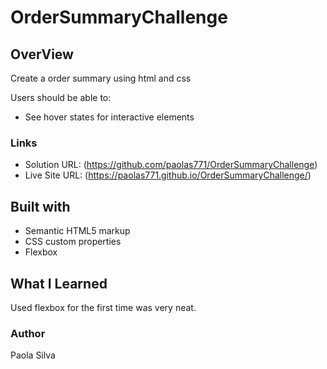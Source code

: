 # OrderSummaryChallenge

## OverView

Create a order summary using html and css

Users should be able to:
- See hover states for interactive elements

### Links

- Solution URL: (https://github.com/paolas771/OrderSummaryChallenge)
- Live Site URL: (https://paolas771.github.io/OrderSummaryChallenge/)

## Built with
- Semantic HTML5 markup
- CSS custom properties
- Flexbox


## What I Learned
Used flexbox for the first time was very neat.

### Author
Paola Silva
